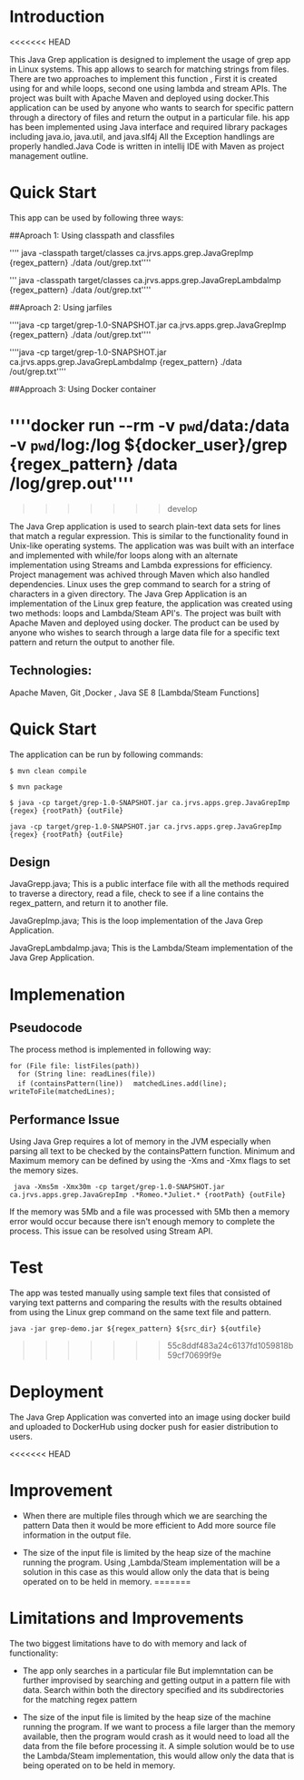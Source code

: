 # Introduction
<<<<<<< HEAD


This Java Grep application is designed to implement the usage of grep app in Linux systems. This app allows to search for matching strings from files. There are two approaches to implement this function , First it is created using for and while loops, second one  using lambda and stream APIs.
The project was built with Apache Maven and deployed using docker.This application can be used by anyone who wants to search for specific pattern through a directory of files and return the output  in a particular file.
his app has been implemented using Java interface and required library packages including java.io, java.util, and java.slf4j
All the Exception handlings are properly handled.Java Code is written in intellij IDE with Maven as project management outline.

# Quick Start

This app can be used by following three ways:

##Aproach 1: Using classpath and classfiles

'''' java -classpath target/classes ca.jrvs.apps.grep.JavaGrepImp {regex_pattern} ./data /out/grep.txt''''

''' java -classpath target/classes ca.jrvs.apps.grep.JavaGrepLambdaImp {regex_pattern} ./data /out/grep.txt''''

##Aproach 2: Using jarfiles

''''java -cp target/grep-1.0-SNAPSHOT.jar ca.jrvs.apps.grep.JavaGrepImp {regex_pattern} ./data /out/grep.txt''''

''''java -cp target/grep-1.0-SNAPSHOT.jar ca.jrvs.apps.grep.JavaGrepLambdaImp {regex_pattern} ./data /out/grep.txt''''

##Approach 3: Using Docker container

''''docker run --rm -v `pwd`/data:/data -v `pwd`/log:/log ${docker_user}/grep {regex_pattern} /data /log/grep.out''''
=======
>>>>>>> develop

The Java Grep application is used to search plain-text data sets for lines that match a regular expression. This is similar to the functionality found in Unix-like operating systems. The application was was built with an interface and implemented with while/for loops along with an alternate implementation using Streams and Lambda expressions for efficiency. Project management was achived through Maven which also handled dependencies.
Linux uses the grep command to search for a string of characters in a given directory. The Java Grep Application is an implementation of the Linux grep feature, the application was created using two methods: loops and Lambda/Steam API's. The project was built with Apache Maven and deployed using docker.
The product can be used by anyone who wishes to search through a large data file for a specific text pattern and return the output to another file.

## Technologies:

Apache Maven, Git ,Docker , Java SE 8 [Lambda/Steam Functions] 

# Quick Start

The application can be run by following commands:

 ````$ mvn clean compile ````

```` $ mvn package  ````

```` $ java -cp target/grep-1.0-SNAPSHOT.jar ca.jrvs.apps.grep.JavaGrepImp {regex} {rootPath} {outFile} ````   

```` java -cp target/grep-1.0-SNAPSHOT.jar ca.jrvs.apps.grep.JavaGrepImp {regex} {rootPath} {outFile} ````

## Design

JavaGrepp.java; This is a public interface file with all the methods required to traverse a directory, read a file, check to see if a line contains the regex_pattern, and return it to another file.

JavaGrepImp.java; This is the loop implementation of the Java Grep Application.

JavaGrepLambdaImp.java; This is the Lambda/Steam implementation of the Java Grep Application.

# Implemenation

## Pseudocode

The process method is implemented in following way:

``` for (File file: listFiles(path)) ```  
```   for (String line: readLines(file)) ```  
````   if (containsPattern(line)) ````
````   matchedLines.add(line); ```` 
 ```   writeToFile(matchedLines); ```

## Performance Issue

Using Java Grep requires a lot of memory in the JVM especially when parsing all text to be checked by the containsPattern function. Minimum and Maximum memory can be defined by using the -Xms and -Xmx flags to set the memory sizes.

```` java -Xms5m -Xmx30m -cp target/grep-1.0-SNAPSHOT.jar ca.jrvs.apps.grep.JavaGrepImp .*Romeo.*Juliet.* {rootPath} {outFile}````

If the memory was 5Mb and a file was processed with 5Mb then a memory error would occur because there isn't enough memory to complete the process.
This issue can be resolved using Stream API.

# Test

The app was tested manually using sample text files that consisted of varying text patterns and comparing the results with the results obtained from using the Linux grep command on the same text file and pattern.

```` java -jar grep-demo.jar ${regex_pattern} ${src_dir} ${outfile} ````
>>>>>>> 55c8ddf483a24c6137fd1059818b59cf70699f9e

# Deployment

The Java Grep Application was converted into an image using docker build and uploaded to DockerHub using docker push for easier distribution to users.

<<<<<<< HEAD
# Improvement
 
- When there are multiple files through which we are searching the pattern Data then it would be more efficient to Add more source file information in the output file.

- The size of the input file is limited by the heap size of the machine running the program. Using ,Lambda/Steam implementation will be a solution in this case as this would allow only the data that is being operated on to be held in memory.
=======
# Limitations and Improvements
The two biggest limitations have to do with memory and lack of functionality:

- The app only searches in a particular file But implemntation can be further improvised by searching and getting output in a pattern file with data.
Search within both the directory specified and its subdirectories for the matching regex pattern

- The size of the input file is limited by the heap size of the machine running the program. If we want to process a file larger than the memory available, then the program would crash as it would need to load all the data from the file before processing it.
A simple solution would be to use the Lambda/Steam implementation, this would allow only the data that is being operated on to be held in memory.


